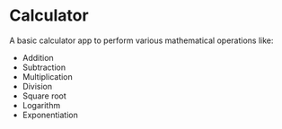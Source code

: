 # Calculator
A basic calculator app to perform various mathematical operations like:
- Addition
- Subtraction
- Multiplication
- Division
- Square root
- Logarithm
- Exponentiation
